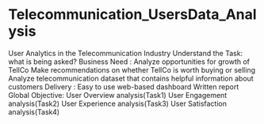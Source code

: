 # Telecommunication_UsersData_Analysis
User Analytics in the Telecommunication Industry 
Understand the Task: what is being asked?
Business Need :
Analyze opportunities for growth of TellCo
Make recommendations on whether TellCo is worth buying or selling 
Analyze telecommunication dataset that contains helpful information about customers
 Delivery  :
Easy to use web-based dashboard 
Written report
	 Global Objective:
User Overview analysis(Task1)
User Engagement analysis(Task2)
User Experience analysis(Task3)
User Satisfaction analysis(Task4)
